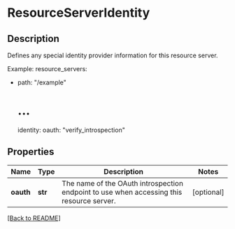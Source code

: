 # ResourceServerIdentity

## Description

Defines any special identity provider information for this resource server.

Example:
resource_servers:
  - path: "/example"
    # ...
    identity:
      oauth: "verify_introspection"


## Properties

Name | Type | Description | Notes
------------ | ------------- | ------------- | -------------
**oauth** | **str** | The name of the OAuth introspection endpoint to use when accessing this resource server.  | [optional] 

[[Back to README]](../README.md)



